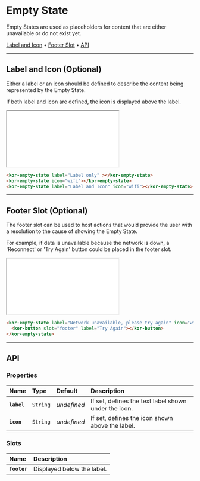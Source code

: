 # Empty State

Empty States are used as placeholders for content that are either unavailable or do not exist yet.

[Label and Icon](components/empty-state#label-and-icon-(optional)) • [Footer Slot](components/empty-state#footer-slot-(optional)) • [API](components/empty-state#api)

---

## Label and Icon (Optional)

Either a label or an icon should be defined to describe the content being represented by the Empty State.

If both label and icon are defined, the icon is displayed above the label.

<iframe src="./assets/docs/components/empty-state/label-and-icon.html"></iframe>

```html  
<kor-empty-state label="Label only" ></kor-empty-state>
<kor-empty-state icon="wifi"></kor-empty-state>
<kor-empty-state label="Label and Icon" icon="wifi"></kor-empty-state>
```

---

## Footer Slot (Optional)

The footer slot can be used to host actions that would provide the user with a resolution to the cause of showing the Empty State.

For example, if data is unavailable because the network is down, a 'Reconnect' or 'Try Again' button could be placed in the footer slot.

<iframe src="./assets/docs/components/empty-state/footer-slot.html"></iframe>

```html
<kor-empty-state label="Network unavailable, please try again" icon="wifi">
  <kor-button slot="footer" label="Try Again"></kor-button>
</kor-empty-state>
```

---

## API

### Properties

| Name | Type | Default | Description |
| :-- | :-- | :-- | :-- |
| **`label`** | `String` | _undefined_ | If set, defines the text label shown under the icon. |
| **`icon`** | `String` | _undefined_ | If set, defines the icon shown above the label. |

### Slots

| Name | Description |
| :-- | :-- |
| **`footer`** | Displayed below the label. |